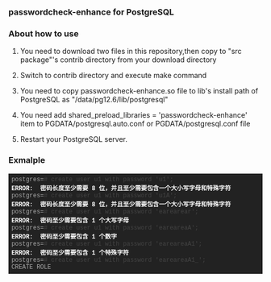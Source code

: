 <div class="output_wrapper" id="output_wrapper_id"><h3 id="hpasswordcheckenhanceforpostgresql"><span>passwordcheck-enhance for PostgreSQL</span></h3>
<h3 id="habouthowtouse"><span>About how to use</span></h3>
<ol>
<li><p>You need to download two files in this repository,then copy to "src package"'s contrib directory from your download directory</p></li>
<li><p>Switch to contrib directory and execute make command</p></li>
<li><p>You need to copy passwordcheck-enhance.so file to lib's install path of PostgreSQL as "/data/pg12.6/lib/postgresql" </p></li>
<li><p>You need add shared_preload_libraries = 'passwordcheck-enhance' item to PGDATA/postgresql.auto.conf or PGDATA/postgresql.conf file</p></li>
<li><p>Restart your PostgreSQL server.</p></li>
</ol>
<h3 id="hexmalple"><span>Exmalple</span></h3>
<pre><code class="hljs makefile" style="font-family: Consolas, Inconsolata, Courier, monospace; overflow-x: auto; padding: 0.5em; background: rgb(34, 34, 34); color: rgb(170, 170, 170); white-space: pre !important; word-wrap: normal !important; word-break: normal !important; overflow: auto !important; display: -webkit-box !important;">postgres=<span class="hljs-comment" style="color: rgb(68, 68, 68); word-wrap: inherit !important; word-break: inherit !important;">#&nbsp;create&nbsp;user&nbsp;u1&nbsp;with&nbsp;password&nbsp;'u1';</span></br><span class="hljs-section" style="color: rgb(255, 255, 255); font-weight: bold; word-wrap: inherit !important; word-break: inherit !important;">ERROR:&nbsp;&nbsp;密码长度至少需要&nbsp;8&nbsp;位，并且至少需要包含一个大小写字母和特殊字符&nbsp;</span><br>postgres=<span class="hljs-comment" style="color: rgb(68, 68, 68); word-wrap: inherit !important; word-break: inherit !important;">#&nbsp;create&nbsp;user&nbsp;u1&nbsp;with&nbsp;password&nbsp;'u1A';</span><br><span class="hljs-section" style="color: rgb(255, 255, 255); font-weight: bold; word-wrap: inherit !important; word-break: inherit !important;">ERROR:&nbsp;&nbsp;密码长度至少需要&nbsp;8&nbsp;位，并且至少需要包含一个大小写字母和特殊字符&nbsp;</span><br>postgres=<span class="hljs-comment" style="color: rgb(68, 68, 68); word-wrap: inherit !important; word-break: inherit !important;">#&nbsp;create&nbsp;user&nbsp;u1&nbsp;with&nbsp;password&nbsp;'earearear';</span><br><span class="hljs-section" style="color: rgb(255, 255, 255); font-weight: bold; word-wrap: inherit !important; word-break: inherit !important;">ERROR:&nbsp;&nbsp;密码至少需要包含&nbsp;1&nbsp;个大写字母</span><br>postgres=<span class="hljs-comment" style="color: rgb(68, 68, 68); word-wrap: inherit !important; word-break: inherit !important;">#&nbsp;create&nbsp;user&nbsp;u1&nbsp;with&nbsp;password&nbsp;'eareareaA';</span><br><span class="hljs-section" style="color: rgb(255, 255, 255); font-weight: bold; word-wrap: inherit !important; word-break: inherit !important;">ERROR:&nbsp;&nbsp;密码至少需要包含&nbsp;1&nbsp;个数字</span><br>postgres=<span class="hljs-comment" style="color: rgb(68, 68, 68); word-wrap: inherit !important; word-break: inherit !important;">#&nbsp;create&nbsp;user&nbsp;u1&nbsp;with&nbsp;password&nbsp;'eareareaA1';</span><br><span class="hljs-section" style="color: rgb(255, 255, 255); font-weight: bold; word-wrap: inherit !important; word-break: inherit !important;">ERROR:&nbsp;&nbsp;密码至少需要包含&nbsp;1&nbsp;个特殊字符</span><br>postgres=<span class="hljs-comment" style="color: rgb(68, 68, 68); word-wrap: inherit !important; word-break: inherit !important;">#&nbsp;create&nbsp;user&nbsp;u1&nbsp;with&nbsp;password&nbsp;'eareareaA1_';</span><br>CREATE&nbsp;ROLE<br></code></pre></div>
